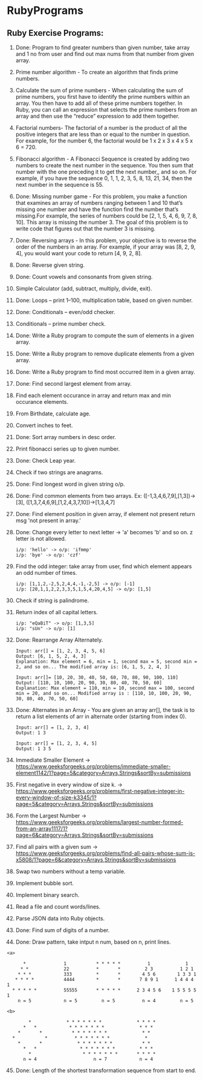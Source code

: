 # RubyPrograms
## Ruby Exercise Programs:


1.  Done: Program to find greater numbers than given number, take array and 1 no from user and find out max nums from that number from given array.

2.  Prime number algorithm - To create an algorithm that finds prime numbers.

3.  Calculate the sum of prime numbers - When calculating the sum of prime numbers, you first have to identify the prime numbers within an array. You then have to add all of these prime numbers together. In Ruby, you can call an expression that selects the prime numbers from an array and then use the “reduce” expression to add them together.

4.  Factorial numbers- The factorial of a number is the product of all the positive integers that are less than or equal to the number in question. For example, for the number 6, the factorial would be 1 x 2 x 3 x 4 x 5 x 6 = 720.

5.  Fibonacci algorithm - A Fibonacci Sequence is created by adding two numbers to create the next number in the sequence. You then sum that number with the one preceding it to get the next number,, and so on. For example, if you have the sequence 0, 1, 1, 2, 3, 5, 8, 13, 21, 34, then the next number in the sequence is 55.

6. Done: Missing number game - For this problem, you make a function that examines an array of numbers ranging between 1 and 10 that’s missing one number and have the function find the number that’s missing.For example, the series of numbers could be [2, 1, 5, 4, 6, 9, 7, 8, 10]. This array is missing the number 3. The goal of this problem is to write code that figures out that the number 3 is missing.

7.  Done: Reversing arrays - In this problem, your objective is to reverse the order of the numbers in an array. For example, if your array was [8, 2, 9, 4], you would want your code to return [4, 9, 2, 8].

8.  Done: Reverse given string.

9.  Done: Count vowels and consonants from given string.

10.  Simple Calculator (add, subtract, multiply, divide, exit).

11.  Done: Loops – print 1–100, multiplication table, based on given number.

12.  Done: Conditionals – even/odd checker.

13.  Conditionals – prime number check.

14.  Done: Write a Ruby program to compute the sum of elements in a given array.

15.  Done: Write a Ruby program to remove duplicate elements from a given array.

16.  Done: Write a Ruby program to find most occurred item in a given array.

17.  Done: Find second largest element from array.

18.  Find each element occurance in array and return max and min occurance elements.

19.  From Birthdate, calculate age.

20.  Convert inches to feet.

21.  Done: Sort array numbers in desc order.

22.  Print fibonacci series up to given number.

23.  Done: Check Leap year.

24.  Check if two strings are anagrams.

25.  Done: Find longest word in given string o/p.

26.  Done: Find common elements from two arrays. Ex: ([-1,3,4,6,7,9],[1,3])->[3], ([1,3,7,4,6,9],[1,2,4,3,7,10])->[1,3,4,7]

27.  Done: Find element position in given array, if element not present return msg 'not present in array.'

28.  Done: Change every letter to next letter -> 'a' becomes 'b' and so on. z letter is not allowed. 
      ```
      i/p: 'hello' -> o/p: 'ifmmp'
      i/p: 'bye' -> o/p: 'czf'
      ```

29.  Find the odd integer: take array from user, find which element appears an odd number of times.
      ```
      i/p: [1,1,2,-2,5,2,4,4,-1,-2,5] -> o/p: [-1]
      i/p: [20,1,1,2,2,3,3,5,1,5,4,20,4,5] -> o/p: [1,5]
      ```

30. Check if string is palindrome.

31. Return index of all capital letters.
    ```
    i/p: "eQaBiT" -> o/p: [1,3,5]
    i/p: "sUn" -> o/p: [1]
    ```

32. Done: Rearrange Array Alternately. 
    ```
    Input: arr[] = [1, 2, 3, 4, 5, 6]
    Output: [6, 1, 5, 2, 4, 3]
    Explanation: Max element = 6, min = 1, second max = 5, second min = 2, and so on... The modified array is: [6, 1, 5, 2, 4, 3]
    
    Input: arr[]= [10, 20, 30, 40, 50, 60, 70, 80, 90, 100, 110]
    Output: [110, 10, 100, 20, 90, 30, 80, 40, 70, 50, 60]
    Explanation: Max element = 110, min = 10, second max = 100, second min = 20, and so on... Modified array is : [110, 10, 100, 20, 90, 30, 80, 40, 70, 50, 60]
    ```

33. Done: Alternates in an Array - You are given an array arr[], the task is to return a list elements of arr in alternate order (starting from index 0).
    ```
    Input: arr[] = [1, 2, 3, 4]
    Output: 1 3

    Input: arr[] = [1, 2, 3, 4, 5]
    Output: 1 3 5
    ```
34. Immediate Smaller Element -> https://www.geeksforgeeks.org/problems/immediate-smaller-element1142/1?page=5&category=Arrays,Strings&sortBy=submissions

35. First negative in every window of size k. -> https://www.geeksforgeeks.org/problems/first-negative-integer-in-every-window-of-size-k3345/1?page=5&category=Arrays,Strings&sortBy=submissions

36. Form the Largest Number -> https://www.geeksforgeeks.org/problems/largest-number-formed-from-an-array1117/1?page=6&category=Arrays,Strings&sortBy=submissions

37. Find all pairs with a given sum -> https://www.geeksforgeeks.org/problems/find-all-pairs-whose-sum-is-x5808/1?page=6&category=Arrays,Strings&sortBy=submissions

38. Swap two numbers without a temp variable.

39. Implement bubble sort.

40. Implement binary search.

41. Read a file and count words/lines.

42. Parse JSON data into Ruby objects.

43. Done: Find sum of digits of a number.

44. Done: Draw pattern, take intput n num, based on n, print lines.

```
<a>

      *              1           * * * * *          1             1
     * *             22          *       *         2 3          1 2 1
    * * *            333         *       *        4 5 6        1 3 3 1
   * * * *           4444        *       *       7 8 9 1      1 4 4 4 1
  * * * * *          55555       * * * * *      2 3 4 5 6    1 5 5 5 5 1                   
    n = 5            n = 5         n = 5          n = 4         n = 5

<b>

        *             * * * * * * *             * * * * 
      *   *            * * * * * * *             * * * 
    *       *           * * * * * * *             * * 
  *           *          * * * * * * *             *
    *       *             * * * * * * *           * *
      *   *                * * * * * * *         * * *
        *                   * * * * * * *       * * * *
      n = 4                     n = 7            n = 4
```

45. Done: Length of the shortest transformation sequence from start to end.
